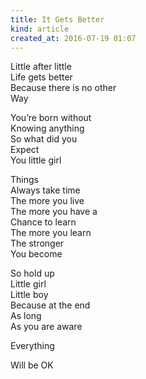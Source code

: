 ```yaml
---
title: It Gets Better
kind: article
created_at: 2016-07-19 01:07
---
```


Little after little  
Life gets better  
Because there is no other  
Way  

You’re born without  
Knowing anything  
So what did you  
Expect  
You little girl  

Things  
Always take time  
The more you live  
The more you have a  
Chance to learn  
The more you learn  
The stronger  
You become  

So hold up  
Little girl  
Little boy  
Because at the end  
As long  
As you are aware  

Everything  

Will be OK  
